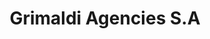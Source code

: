 ---
title: "Grimaldi Agencies S.A"
url: /ciudad-autonoma-de-buenos-aires/grimaldi-agencies-s-a/
shop: agencia de viajes
---